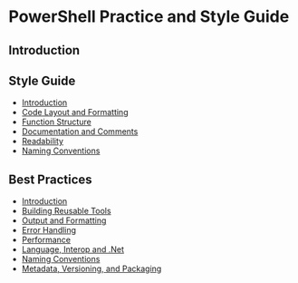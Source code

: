 PowerShell Practice and Style Guide
===================================

## Introduction

## Style Guide

* [Introduction](Style-Guide/Introduction.md)
* [Code Layout and Formatting](Style-Guide/Code-Layout-and-Formatting.md)
* [Function Structure](Style-Guide/Function-Structure.md)
* [Documentation and Comments](Style-Guide/Documentation-and-Comments.md)
* [Readability](Style-Guide/Readability.md)
* [Naming Conventions](Style-Guide/Naming-Conventions.md)

## Best Practices

* [Introduction](Best-Practices/Introduction.md)
* [Building Reusable Tools](Best-Practices/Building-Reusable-Tools.md)
* [Output and Formatting](Best-Practices/Output-and-Formatting.md)
* [Error Handling](Best-Practices/Error-Handling.md)
* [Performance](Best-Practices/Performance.md)
* [Language, Interop and .Net](Best-Practices/Language-Interop-and-.Net.md)
* [Naming Conventions](Best-Practices/Naming-Conventions.md)
* [Metadata, Versioning, and Packaging](Best-Practices/Metadata-Versioning-and-Packaging.md)